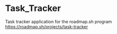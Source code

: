# Task_Tracker
Task tracker application for the roadmap.sh program https://roadmap.sh/projects/task-tracker

